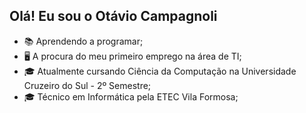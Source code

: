 ## Olá! Eu sou o Otávio Campagnoli

- 📚 Aprendendo a programar;
- 🖥️ A procura do meu primeiro emprego na área de TI;
- 🎓 Atualmente cursando Ciência da Computação na Universidade Cruzeiro do Sul - 2º Semestre;
- 🎓 Técnico em Informática pela ETEC Vila Formosa;


 
